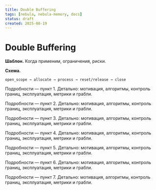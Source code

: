 ```yaml
---
title: Double Buffering
tags: [nebula, nebula-memory, docs]
status: draft
created: 2025-08-19
---
```


# Double Buffering

**Шаблон.** Когда применим, ограничения, риски.

**Схема.**
```
open_scope → allocate → process → reset/release → close
```

Подробности — пункт 1. Детально: мотивация, алгоритмы, контроль границ, эксплуатация, метрики и грабли.

Подробности — пункт 2. Детально: мотивация, алгоритмы, контроль границ, эксплуатация, метрики и грабли.

Подробности — пункт 3. Детально: мотивация, алгоритмы, контроль границ, эксплуатация, метрики и грабли.

Подробности — пункт 4. Детально: мотивация, алгоритмы, контроль границ, эксплуатация, метрики и грабли.

Подробности — пункт 5. Детально: мотивация, алгоритмы, контроль границ, эксплуатация, метрики и грабли.

Подробности — пункт 6. Детально: мотивация, алгоритмы, контроль границ, эксплуатация, метрики и грабли.

Подробности — пункт 7. Детально: мотивация, алгоритмы, контроль границ, эксплуатация, метрики и грабли.

